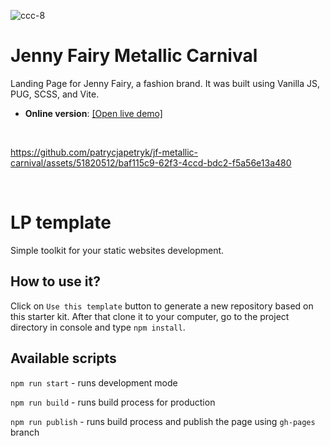 
![ccc-8](https://github.com/patrycjapetryk/jf-metallic-carnival/assets/51820512/6b480f6d-796b-4ab5-9e81-3a8266a5a6b3)

# Jenny Fairy Metallic Carnival

Landing Page for Jenny Fairy, a fashion brand. It was built using Vanilla JS, PUG, SCSS, and Vite.

- **Online version**: [[Open live demo]](https://jf-matallic-carnival.netlify.app)

&nbsp;

https://github.com/patrycjapetryk/jf-metallic-carnival/assets/51820512/baf115c9-62f3-4ccd-bdc2-f5a56e13a480

&nbsp;

# LP template

Simple toolkit for your static websites development.

## How to use it?

Click on `Use this template` button to generate a new repository based on this starter kit. After that clone it to your computer, go to the project directory in console and type `npm install`.

## Available scripts

`npm run start` - runs development mode

`npm run build` - runs build process for production

`npm run publish` - runs build process and publish the page using `gh-pages` branch
